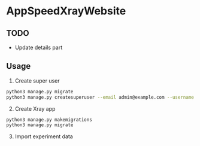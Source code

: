 # AppSpeedXrayWebsite

## TODO
- Update details part 

## Usage
1. Create super user
```bash
python3 manage.py migrate
python3 manage.py createsuperuser --email admin@example.com --username admin
```
2. Create Xray app
```bash
python3 manage.py makemigrations
python3 manage.py migrate
```
3. Import experiment data
```bash
```



